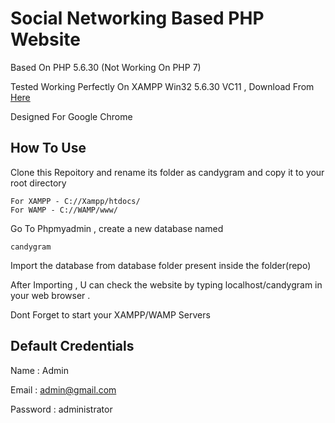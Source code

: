 # Social Networking Based PHP Website

Based On PHP 5.6.30 (Not Working On PHP 7)

Tested Working Perfectly On XAMPP Win32 5.6.30 VC11 , Download From [Here](https://www.apachefriends.org/xampp-files/5.6.30/xampp-win32-5.6.30-0-VC11-installer.exe)

Designed For Google Chrome

## How To Use

Clone this Repoitory and rename its folder as candygram and copy it to your root directory

```
For XAMPP - C://Xampp/htdocs/ 
For WAMP - C://WAMP/www/
```
Go To Phpmyadmin , create a new database named 

```
candygram
``` 

Import the database from database folder present inside the folder(repo)

After Importing , U can check the website by typing localhost/candygram in your web browser .

Dont Forget to start your XAMPP/WAMP Servers

## Default Credentials

Name : Admin

Email : admin@gmail.com

Password : administrator
